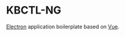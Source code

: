 # KBCTL-NG
[Electron](http://electron.atom.io/) application boilerplate based on [Vue](https://vuejs.org/).
